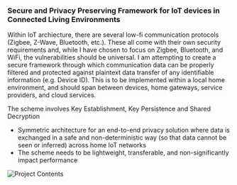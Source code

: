 ### Secure and Privacy Preserving Framework for IoT devices in Connected Living Environments

Within IoT archiecture, there are several low-fi communication protocols (Zigbee, Z-Wave, Bluetooth, etc.). These all come with their own security requirements and, while I have chosen to focus on Zigbee, Bluetooth, and WiFi, the vulnerabilities should be universal. I am attempting to create a secure framework through which communication data can be properly filtered and protected against plaintext data transfer of any identifiable information (e.g. Device ID). This is to be implemented within a local home environment, and should span between devices, home gateways, service providers, and cloud services.

The scheme involves Key Establishment, Key Persistence and Shared Decryption
- Symmetric architecture for an end-to-end privacy solution where data is exchanged in a safe and non-deterministic way (so that data cannot be seen or inferred) across home IoT networks
- The scheme needs to be lightweight, transferable, and non-significantly impact performance

![Project Contents](https://i.ibb.co/DLv94Pz/documentation-Headings.jpg)
